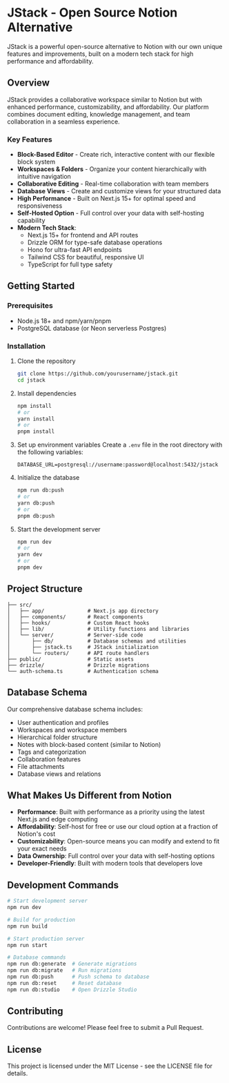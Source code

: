 # JStack - Open Source Notion Alternative

JStack is a powerful open-source alternative to Notion with our own unique features and improvements, built on a modern tech stack for high performance and affordability.

## Overview

JStack provides a collaborative workspace similar to Notion but with enhanced performance, customizability, and affordability. Our platform combines document editing, knowledge management, and team collaboration in a seamless experience.

### Key Features

- **Block-Based Editor** - Create rich, interactive content with our flexible block system
- **Workspaces & Folders** - Organize your content hierarchically with intuitive navigation
- **Collaborative Editing** - Real-time collaboration with team members
- **Database Views** - Create and customize views for your structured data
- **High Performance** - Built on Next.js 15+ for optimal speed and responsiveness
- **Self-Hosted Option** - Full control over your data with self-hosting capability
- **Modern Tech Stack**:
  - Next.js 15+ for frontend and API routes
  - Drizzle ORM for type-safe database operations
  - Hono for ultra-fast API endpoints
  - Tailwind CSS for beautiful, responsive UI
  - TypeScript for full type safety

## Getting Started

### Prerequisites

- Node.js 18+ and npm/yarn/pnpm
- PostgreSQL database (or Neon serverless Postgres)

### Installation

1. Clone the repository
   ```bash
   git clone https://github.com/yourusername/jstack.git
   cd jstack
   ```

2. Install dependencies
   ```bash
   npm install
   # or
   yarn install
   # or
   pnpm install
   ```

3. Set up environment variables
   Create a `.env` file in the root directory with the following variables:
   ```
   DATABASE_URL=postgresql://username:password@localhost:5432/jstack
   ```

4. Initialize the database
   ```bash
   npm run db:push
   # or
   yarn db:push
   # or
   pnpm db:push
   ```

5. Start the development server
   ```bash
   npm run dev
   # or
   yarn dev
   # or
   pnpm dev
   ```

## Project Structure

```
├── src/
│   ├── app/              # Next.js app directory
│   ├── components/       # React components
│   ├── hooks/            # Custom React hooks
│   ├── lib/              # Utility functions and libraries
│   └── server/           # Server-side code
│       ├── db/           # Database schemas and utilities
│       ├── jstack.ts     # JStack initialization
│       └── routers/      # API route handlers
├── public/               # Static assets
├── drizzle/              # Drizzle migrations
└── auth-schema.ts        # Authentication schema
```

## Database Schema

Our comprehensive database schema includes:

- User authentication and profiles
- Workspaces and workspace members
- Hierarchical folder structure
- Notes with block-based content (similar to Notion)
- Tags and categorization
- Collaboration features
- File attachments
- Database views and relations

## What Makes Us Different from Notion

- **Performance**: Built with performance as a priority using the latest Next.js and edge computing
- **Affordability**: Self-host for free or use our cloud option at a fraction of Notion's cost
- **Customizability**: Open-source means you can modify and extend to fit your exact needs
- **Data Ownership**: Full control over your data with self-hosting options
- **Developer-Friendly**: Built with modern tools that developers love

## Development Commands

```bash
# Start development server
npm run dev

# Build for production
npm run build

# Start production server
npm run start

# Database commands
npm run db:generate  # Generate migrations
npm run db:migrate   # Run migrations
npm run db:push      # Push schema to database
npm run db:reset     # Reset database
npm run db:studio    # Open Drizzle Studio
```

## Contributing

Contributions are welcome! Please feel free to submit a Pull Request.

## License

This project is licensed under the MIT License - see the LICENSE file for details.
